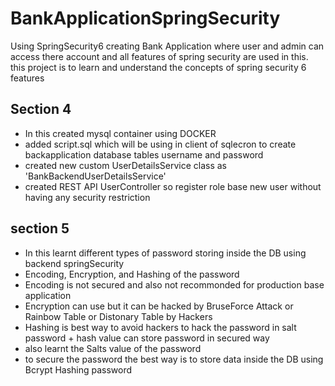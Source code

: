 # BankApplicationSpringSecurity
Using SpringSecurity6 creating Bank Application where user and admin can access there account and all features of spring security are used in this. this project is to learn and understand the concepts of spring security 6 features


## Section 4 
  * In this created mysql container using DOCKER
  * added script.sql which will be using in client of sqlecron to create backapplication database tables username and password
  * created new custom UserDetailsService class as 'BankBackendUserDetailsService'
  * created REST API UserController so register role base new user without having any security restriction
  
## section 5
 * In this learnt different types of password storing inside the DB using backend springSecurity
 * Encoding, Encryption, and Hashing of the password
 * Encoding is not secured and also not recommonded for production base application
 * Encryption can use but it can be hacked by BruseForce Attack or Rainbow Table or Distonary Table by Hackers
 * Hashing is best way to avoid hackers to hack the password in salt password + hash value can store password in secured way
 * also learnt the Salts value of the password
 * to secure the password the best way is to store data inside the DB using Bcrypt Hashing password
